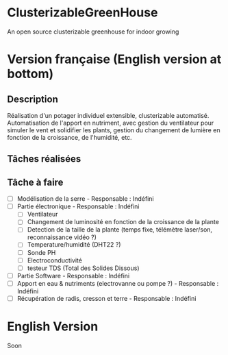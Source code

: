 # ClusterizableGreenHouse
An open source clusterizable greenhouse for indoor growing

# Version française (English version at bottom)

## Description
Réalisation d'un potager individuel extensible, clusterizable automatisé. Automatisation de l'apport en nutriment, avec gestion du ventilateur pour simuler le vent et solidifier les plants, gestion du changement de lumière en fonction de la croissance, de l'humidité, etc.

## Tâches réalisées

## Tâche à faire
- [ ] Modélisation de la serre - Responsable : Indéfini
- [ ] Partie électronique - Responsable : Indéfini
     - [ ] Ventilateur
     - [ ] Changement de luminosité en fonction de la croissance de la plante
     - [ ] Detection de la taille de la plante (temps fixe, télémètre laser/son, reconnaissance vidéo ?)
     - [ ] Temperature/humidité (DHT22 ?)
     - [ ] Sonde PH
     - [ ] Electroconductivité
     - [ ] testeur TDS (Total des Solides Dissous)
- [ ] Partie Software - Responsable : Indéfini
- [ ] Apport en eau & nutriments (electrovanne ou pompe ?) - Responsable : Indéfini
- [ ] Récupération de radis, cresson et terre - Responsable : Indéfini

# English Version
Soon
